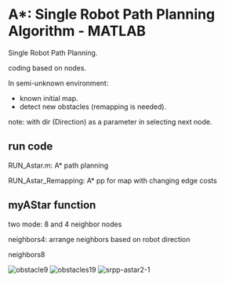 # A*: Single Robot Path Planning Algorithm - MATLAB
Single Robot Path Planning.

coding based on nodes.

In semi-unknown environment:
 - known initial map.
 - detect new obstacles (remapping is needed). 

note: with dir (Direction) as a parameter in selecting next node.

## run code

RUN_Astar.m: A* path planning

RUN_Astar_Remapping: A* pp for map with changing edge costs


## myAStar function
two mode:  8 and 4 neighbor nodes

neighbors4: arrange neighbors based on robot direction

neighbors8

![obstacle9](https://user-images.githubusercontent.com/32360441/169779558-273d177a-4dc6-4cc6-b59b-afaf988aa8e6.jpg)
![obstacles19](https://user-images.githubusercontent.com/32360441/169779563-dfb80fea-d312-406a-aa97-3ee6763243d1.jpg)
![srpp-astar2-1](https://user-images.githubusercontent.com/32360441/169691636-c0cc37b4-1818-44d0-b457-5d8df444e137.jpg)
